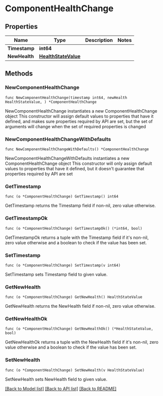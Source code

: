 # ComponentHealthChange

## Properties

Name | Type | Description | Notes
------------ | ------------- | ------------- | -------------
**Timestamp** | **int64** |  | 
**NewHealth** | [**HealthStateValue**](HealthStateValue.md) |  | 

## Methods

### NewComponentHealthChange

`func NewComponentHealthChange(timestamp int64, newHealth HealthStateValue, ) *ComponentHealthChange`

NewComponentHealthChange instantiates a new ComponentHealthChange object
This constructor will assign default values to properties that have it defined,
and makes sure properties required by API are set, but the set of arguments
will change when the set of required properties is changed

### NewComponentHealthChangeWithDefaults

`func NewComponentHealthChangeWithDefaults() *ComponentHealthChange`

NewComponentHealthChangeWithDefaults instantiates a new ComponentHealthChange object
This constructor will only assign default values to properties that have it defined,
but it doesn't guarantee that properties required by API are set

### GetTimestamp

`func (o *ComponentHealthChange) GetTimestamp() int64`

GetTimestamp returns the Timestamp field if non-nil, zero value otherwise.

### GetTimestampOk

`func (o *ComponentHealthChange) GetTimestampOk() (*int64, bool)`

GetTimestampOk returns a tuple with the Timestamp field if it's non-nil, zero value otherwise
and a boolean to check if the value has been set.

### SetTimestamp

`func (o *ComponentHealthChange) SetTimestamp(v int64)`

SetTimestamp sets Timestamp field to given value.


### GetNewHealth

`func (o *ComponentHealthChange) GetNewHealth() HealthStateValue`

GetNewHealth returns the NewHealth field if non-nil, zero value otherwise.

### GetNewHealthOk

`func (o *ComponentHealthChange) GetNewHealthOk() (*HealthStateValue, bool)`

GetNewHealthOk returns a tuple with the NewHealth field if it's non-nil, zero value otherwise
and a boolean to check if the value has been set.

### SetNewHealth

`func (o *ComponentHealthChange) SetNewHealth(v HealthStateValue)`

SetNewHealth sets NewHealth field to given value.



[[Back to Model list]](../README.md#documentation-for-models) [[Back to API list]](../README.md#documentation-for-api-endpoints) [[Back to README]](../README.md)


